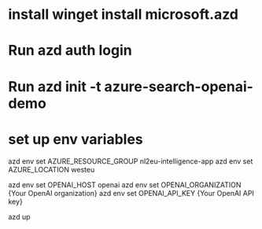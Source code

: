 # install winget install microsoft.azd
# Run azd auth login
# Run azd init -t azure-search-openai-demo

# set up env variables
azd env set AZURE_RESOURCE_GROUP nl2eu-intelligence-app
azd env set AZURE_LOCATION westeu

 azd env set OPENAI_HOST openai
 azd env set OPENAI_ORGANIZATION {Your OpenAI organization}
 azd env set OPENAI_API_KEY {Your OpenAI API key}


azd up